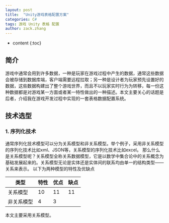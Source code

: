 ```yaml
---
layout: post
title:  "Unity游戏表格配置方案"
categories: C#
tags: 游戏 Unity 表格 配置
author: zack.zhang
---
```


* content
{:toc}

## 简介

游戏中通常会用到许多数据，一种是玩家在游戏过程中产生的数据，通常这些数据会被存储到数据库端，客户端需要远程拉取；另一种是设计者为玩家预先设置好的数据，这些数据构建出了整个游戏世界，而且不以玩家实时行为为转移，每一份这种数据都是对游戏某一方面或者某一特性做出的一种描述。本文主要关心的话题是后者，介绍我在游戏开发过程中实现的一套表格数据配置系统。

<!-- more -->
## 技术选型

### 1. 序列化技术

通常序列化技术模型可以分为关系模型和非关系模型。举个例子，采用非关系模型的序列化技术比如xml、JSON等，关系模型的序列化技术比如excel。
那么什么是关系模型呢？关系模型全称关系数据模型，它是以数学中集合论中的关系概念为基础发展起来的。关系模型无论是实体还是实体间的联系均由单一的结构类型——关系来表示。
以下为两种模型的特性及优缺点

<table>
  <thead>
    <tr>
      <th>类型</th>
      <th>特性</th>
      <th>优点</th>
	  <th>缺点</th>
    </tr>
  </thead>
  <tbody>
    <tr>
      <td>关系模型</td>
      <td>10</td>
      <td>11</td>
	  <td>11</td>
    </tr>
    <tr>
      <td>非关系模型</td>
      <td>4</td>
      <td>3</td>
    </tr>
  </tbody>
</table>
本文主要采用关系模型。